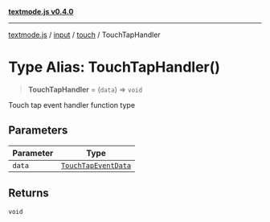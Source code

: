 [**textmode.js v0.4.0**](../../../../../../README.md)

***

[textmode.js](../../../../../../README.md) / [input](../../../README.md) / [touch](../README.md) / TouchTapHandler

# Type Alias: TouchTapHandler()

> **TouchTapHandler** = (`data`) => `void`

Touch tap event handler function type

## Parameters

| Parameter | Type |
| ------ | ------ |
| `data` | [`TouchTapEventData`](../interfaces/TouchTapEventData.md) |

## Returns

`void`
